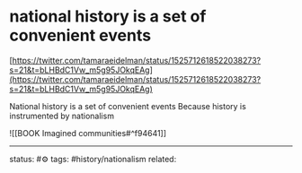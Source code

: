 # national history is a set of convenient events
[https://twitter.com/tamaraeidelman/status/1525712618522038273?s=21&t=bLHBdC1Vw_m5g95JOkqEAg](https://twitter.com/tamaraeidelman/status/1525712618522038273?s=21&t=bLHBdC1Vw_m5g95JOkqEAg)  
  
National history is a set of convenient events
Because history is instrumented by nationalism

![[BOOK Imagined communities#^f94641]]


---
status: #⚙️ 
tags: #history/nationalism 
related: 